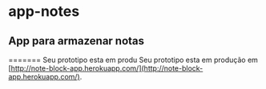 # app-notes
## App para armazenar notas
=======
Seu prototipo esta em produ
Seu prototipo esta em produção em [http://note-block-app.herokuapp.com/](http://note-block-app.herokuapp.com/).
